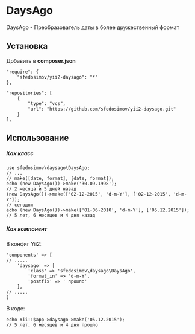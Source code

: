 # DaysAgo
DaysAgo - Преобразователь даты в более дружественный формат

## Установка


Добавить в **composer.json**


    "require": {
        "sfedosimov/yii2-daysago": "*"
    },
    
    "repositories": [
        {
            "type": "vcs",
            "url": "https://github.com/sfedosimov/yii2-daysago.git"
        }
    ],



## Использование


##### Как класс

    use sfedosimov\daysago\DaysAgo;
    // ...
    // make([date, format], [date, format]);
    echo (new DaysAgo())->make('30.09.1998');
    // 2 месяца и 5 дней назад
    (new DaysAgo())->make(['02-12-2015', 'd-m-Y'], ['02-12-2015', 'd-m-Y']);
    // сегодня
    echo (new DaysAgo())->make(['01-06-2010', 'd-m-Y'], ['05.12.2015']);
    // 5 лет, 6 месяцев и 4 дня назад

##### Как компонент

В конфиг Yii2:

    'components' => [
    // .....
        'daysago' => [
            'class' => 'sfedosimov\daysago\DaysAgo',
            'format_in' => 'd-m-Y',
            'postfix' => ' прошло'
        ],
    // .....
    ]


В коде:

    echo Yii::$app->daysago->make('05.12.2015');
    // 5 лет, 6 месяцев и 4 дня прошло
